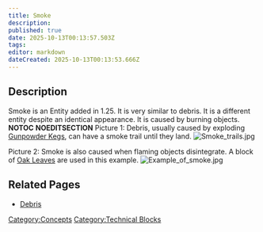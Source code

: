 ```yaml
---
title: Smoke
description: 
published: true
date: 2025-10-13T00:13:57.503Z
tags: 
editor: markdown
dateCreated: 2025-10-13T00:13:53.666Z
---
```


## Description

Smoke is an Entity added in 1.25. It is very similar to debris. It is a
different entity despite an identical appearance. It is caused by
burning objects. __NOTOC__ __NOEDITSECTION__ Picture 1: Debris,
usually caused by exploding [Gunpowder Kegs](Recipaedia/Items/Gunpowder_Kegs.md "wikilink"),
can have a smoke trail until they land.
![Smoke_trails.jpg](Smoke_trails.jpg "Smoke_trails.jpg")

Picture 2: Smoke is also caused when flaming objects disintegrate. A
block of [Oak Leaves](Recipaedia/Plants/Oak_Leaves.md "wikilink") are used in this example.
![Example_of_smoke.jpg](Example_of_smoke.jpg "Example_of_smoke.jpg")

## Related Pages

  - [Debris](Debris "wikilink")

[Category:Concepts](Category:Concepts "wikilink") [Category:Technical
Blocks](Category:Technical_Blocks "wikilink")